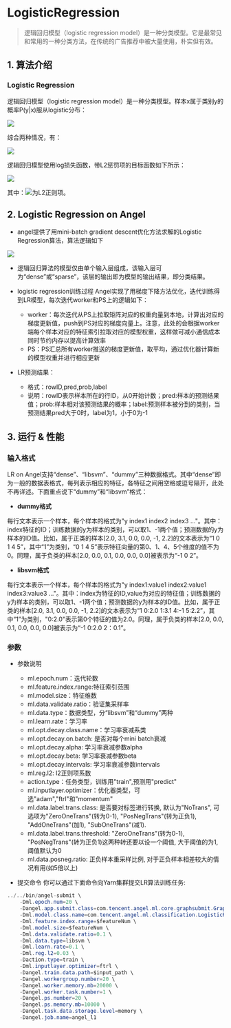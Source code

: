 # LogisticRegression

> 逻辑回归模型（logistic regression model）是一种分类模型。它是最常见和常用的一种分类方法，在传统的广告推荐中被大量使用，朴实但有效。

## 1. 算法介绍

### Logistic Regression 
逻辑回归模型（logistic regression model）是一种分类模型。样本x属于类别y的概率P(y|x)服从logistic分布：   

![](../img/LR_P.png)  

综合两种情况，有：      

![](../img/LR_P1.png)  


逻辑回归模型使用log损失函数，带L2惩罚项的目标函数如下所示：    

![](../img/LR_loss.png)  

其中：![](../img/LR_reg.gif)为L2正则项。

## 2. Logistic Regression on Angel

* angel提供了用mini-batch gradient descent优化方法求解的Logistic Regression算法，算法逻辑如下

![](../img/LR_gd.png)  

* 逻辑回归算法的模型仅由单个输入层组成，该输入层可为“dense”或“sparse”，该层的输出即为模型的输出结果，即分类结果。

* logistic regression训练过程
    Angel实现了用梯度下降方法优化，迭代训练得到LR模型，每次迭代worker和PS上的逻辑如下：       
    * worker：每次迭代从PS上拉取矩阵对应的权重向量到本地，计算出对应的梯度更新值，push到PS对应的梯度向量上。注意，此处的会根据worker端每个样本对应的特征索引拉取对应的模型权重，这样做可减小通信成本同时节约内存以提高计算效率
    * PS：PS汇总所有worker推送的梯度更新值，取平均，通过优化器计算新的模型权重并进行相应更新
    
* LR预测结果：
    * 格式：rowID,pred,prob,label
    * 说明：rowID表示样本所在的行ID，从0开始计数；pred:样本的预测结果值；prob:样本相对该预测结果的概率；label:预测样本被分到的类别，当预测结果pred大于0时，label为1，小于0为-1
  
## 3. 运行 & 性能

### 输入格式

LR on Angel支持“dense”、“libsvm”、“dummy”三种数据格式。其中“dense”即为一般的数据表格式，每列表示相应的特征，各特征之间用空格或逗号隔开，此处不再详述。下面重点说下“dummy”和“libsvm”格式：

* **dummy格式**

每行文本表示一个样本，每个样本的格式为"y index1 index2 index3 ..."。其中：index特征的ID；训练数据的y为样本的类别，可以取1、-1两个值；预测数据的y为样本的ID值。比如，属于正类的样本[2.0, 3.1, 0.0, 0.0, -1, 2.2]的文本表示为“1 0 1 4 5”，其中“1”为类别，“0 1 4 5”表示特征向量的第0、1、4、5个维度的值不为0。同理，属于负类的样本[2.0, 0.0, 0.1, 0.0, 0.0, 0.0]被表示为“-1 0 2”。

 * **libsvm格式**

每行文本表示一个样本，每个样本的格式为"y index1:value1 index2:value1 index3:value3 ..."。其中：index为特征的ID,value为对应的特征值；训练数据的y为样本的类别，可以取1、-1两个值；预测数据的y为样本的ID值。比如，属于正类的样本[2.0, 3.1, 0.0, 0.0, -1, 2.2]的文本表示为“1 0:2.0 1:3.1 4:-1 5:2.2”，其中“1”为类别，"0:2.0"表示第0个特征的值为2.0。同理，属于负类的样本[2.0, 0.0, 0.1, 0.0, 0.0, 0.0]被表示为“-1 0:2.0 2：0.1”。

###  参数
* 参数说明            
	* ml.epoch.num：迭代轮数
    * ml.feature.index.range:特征索引范围
    * ml.model.size：特征维数
    * ml.data.validate.ratio：验证集采样率
    * ml.data.type：数据类型，分“libsvm”和“dummy”两种
    * ml.learn.rate：学习率
    * ml.opt.decay.class.name：学习率衰减系类
    * ml.opt.decay.on.batch: 是否对每个mini batch衰减
    * ml.opt.decay.alpha: 学习率衰减参数alpha
    * ml.opt.decay.beta: 学习率衰减参数beta
    * ml.opt.decay.intervals: 学习率衰减参数intervals
    * ml.reg.l2: l2正则项系数
    * action.type：任务类型，训练用"train",预测用"predict"
    * ml.inputlayer.optimizer：优化器类型，可选"adam","ftrl"和"momentum"
    * ml.data.label.trans.class: 是否要对标签进行转换, 默认为"NoTrans", 可选项为"ZeroOneTrans"(转为0-1), "PosNegTrans"(转为正负1), "AddOneTrans"(加1), "SubOneTrans"(减1). 
    * ml.data.label.trans.threshold: "ZeroOneTrans"(转为0-1), "PosNegTrans"(转为正负1)这两种转还要以设一个阈值, 大于阈值的为1, 阈值默认为0
    * ml.data.posneg.ratio: 正负样本重采样比例, 对于正负样本相差较大的情况有用(如5倍以上)

* 提交命令
你可以通过下面命令向Yarn集群提交LR算法训练任务:
```java
../../bin/angel-submit \
    -Dml.epoch.num=20 \
    -Dangel.app.submit.class=com.tencent.angel.ml.core.graphsubmit.GraphRunner \
    -Dml.model.class.name=com.tencent.angel.ml.classification.LogisticRegression \
    -Dml.feature.index.range=$featureNum \
    -Dml.model.size=$featureNum \
    -Dml.data.validate.ratio=0.1 \ 
    -Dml.data.type=libsvm \
    -Dml.learn.rate=0.1 \
    -Dml.reg.l2=0.03 \
    -Daction.type=train \
    -Dml.inputlayer.optimizer=ftrl \
    -Dangel.train.data.path=$input_path \
    -Dangel.workergroup.number=20 \
    -Dangel.worker.memory.mb=20000 \
    -Dangel.worker.task.number=1 \
    -Dangel.ps.number=20 \
    -Dangel.ps.memory.mb=10000 \
    -Dangel.task.data.storage.level=memory \
    -Dangel.job.name=angel_l1
```


